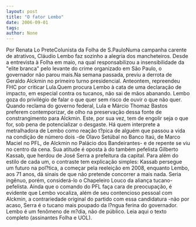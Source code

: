 ```yaml
---
layout: post
title: "O fator Lembo"
date: 2006-09-01
tags: 
author: None
---
```

Por Renata Lo PreteColunista da Folha de S.PauloNuma campanha carente de atrativos, Cláudio Lembo faz sozinho a alegria dos mancheteiros. Desde a entrevista à Folha em maio, na qual responsabilizou a insensibilidade da \"elite branca\" pelo levante do crime organizado em São Paulo, o governador não parou mais.Na semana passada, previu a derrota de Geraldo Alckmin no primeiro turno presidencial. Anteontem, repreendeu FHC por criticar Lula.Quem procura Lembo à cata de uma declaração de impacto, em especial contra os tucanos, não sai de mãos abanando. Lembo goza do privilégio de falar o que quer sem risco de ouvir o que não quer. Quando reclama do governo federal, Lula e Márcio Thomaz Bastos preferem contemporizar, de olho na preservação dessa fonte de constrangimento para Alckmin. Este, por sua vez, tem de engolir seja o que for, sob pena de potencializar o desgaste. Há quem interprete a metralhadora de Lembo como reação t?pica de alguém que passou a vida na condição de número dois -de Olavo Setúbal no Banco Itaú, de Marco Maciel no PFL, de Alckmin no Palácio dos Bandeirantes- e de repente se viu no centro da cena. Sua atitude é oposta à do também pefelista Gilberto Kassab, que herdou de José Serra a prefeitura da capital. Para além do estilo de cada um, o contraste tem explicação simples: Kassab persegue um futuro na pol?tica, a começar pela reeleição em 2008, enquanto Lembo, aos 71 anos, dá sinais de que não pretende concorrer a mais nada. Seria ingênuo, porém, considerá-lo o Chapeleiro Louco da aliança tucano-pefelista. Ainda que o comando do PFL faça cara
 de preocupação, é evidente que Lembo vocaliza, além de seu contencioso pessoal com Alckmin, a contrariedade original do partido com essa candidatura -não por acaso, Serra é o tucano mais poupado da l?ngua ferina do governador. Lembo é um fenômeno de m?dia, não de público. 
Leia aqui o texto completo (assinantes Folha e UOL). 